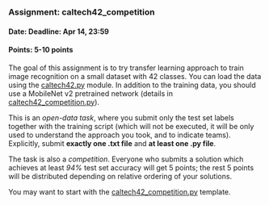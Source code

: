 ### Assignment: caltech42_competition
#### Date: Deadline: Apr 14, 23:59
#### Points: 5-10 points

The goal of this assignment is to try transfer learning approach to train image
recognition on a small dataset with 42 classes. You can load the data using the
[caltech42.py](https://github.com/ufal/npfl114/tree/master/labs/06/caltech42.py)
module. In addition to the training data, you should use a MobileNet v2
pretrained network (details in [caltech42_competition.py](https://github.com/ufal/npfl114/tree/master/labs/06/caltech42_competition.py)).

This is an _open-data task_, where you submit only the test set labels
together with the training script (which will not be executed, it will be
only used to understand the approach you took, and to indicate teams).
Explicitly, submit **exactly one .txt file** and **at least one .py file**.

The task is also a _competition_. Everyone who submits a solution which achieves
at least _94%_ test set accuracy will get 5 points; the rest 5 points will be distributed
depending on relative ordering of your solutions.

You may want to start with the
[caltech42_competition.py](https://github.com/ufal/npfl114/tree/master/labs/06/caltech42_competition.py)
template.
